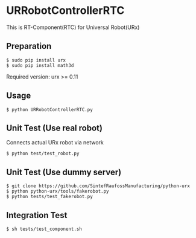 URRobotControllerRTC
=====================

This is RT-Component(RTC) for Universal Robot(URx)

Preparation
-----------
```
$ sudo pip install urx
$ sudo pip install math3d
```

Required version: urx >= 0.11

Usage
-----------
```
$ python URRobotControllerRTC.py
```

Unit Test (Use real robot)
-----------
Connects actual URx robot via network
```
$ python test/test_robot.py
```

Unit Test (Use dummy server)
-----------
```
$ git clone https://github.com/SintefRaufossManufacturing/python-urx
$ python python-urx/tools/fakerobot.py
$ python tests/test_fakerobot.py
```

Integration Test
----------------
```
$ sh tests/test_component.sh
```
